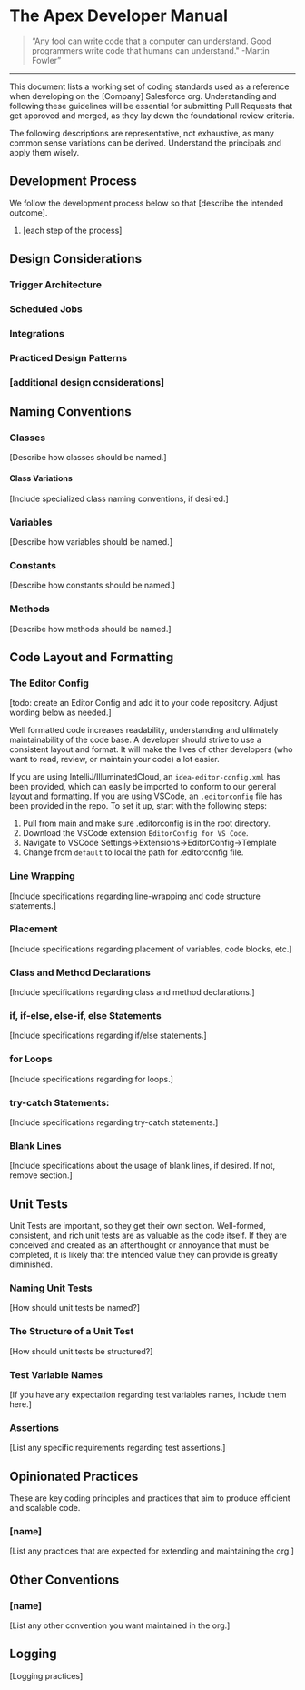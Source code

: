 # The Apex Developer Manual

> “Any fool can write code that a computer can understand. Good programmers write code that humans can understand."
> -Martin Fowler”

-----

This document lists a working set of coding standards used as a reference when developing on the [Company] Salesforce
org. Understanding and following these guidelines will be essential for submitting Pull Requests that get approved and
merged, as they lay down the foundational review criteria.

The following descriptions are representative, not exhaustive, as many common sense variations can be derived.
Understand the principals and apply them wisely.

## Development Process

We follow the development process below so that [describe the intended outcome].

1. [each step of the process]

## Design Considerations

### Trigger Architecture

### Scheduled Jobs

### Integrations

### Practiced Design Patterns

### [additional design considerations]

## Naming Conventions

### Classes

[Describe how classes should be named.]

#### Class Variations

[Include specialized class naming conventions, if desired.]

### Variables

[Describe how variables should be named.]

### Constants

[Describe how constants should be named.]

### Methods

[Describe how methods should be named.]

## Code Layout and Formatting

### The Editor Config

[todo: create an Editor Config and add it to your code repository. Adjust wording below as needed.]

Well formatted code increases readability, understanding and ultimately maintainability of the code base. A developer
should strive to use a consistent layout and format. It will make the lives of other developers (who want to read,
review, or maintain your code) a lot easier.

If you are using IntelliJ/IlluminatedCloud, an `idea-editor-config.xml` has been provided, which can easily be imported
to conform to our general layout and formatting. If you are using VSCode, an `.editorconfig` file has been provided in
the repo. To set it up, start with the following steps:

1. Pull from main and make sure .editorconfig is in the root directory.
2. Download the VSCode extension `EditorConfig for VS Code`.
3. Navigate to VSCode Settings->Extensions->EditorConfig->Template
4. Change from `default` to local the path for .editorconfig file.

### Line Wrapping

[Include specifications regarding line-wrapping and code structure statements.]

### Placement

[Include specifications regarding placement of variables, code blocks, etc.]

### Class and Method Declarations

[Include specifications regarding class and method declarations.]

### if, if-else, else-if, else Statements

[Include specifications regarding if/else statements.]

### for Loops

[Include specifications regarding for loops.]

### try-catch Statements:

[Include specifications regarding try-catch statements.]

### Blank Lines

[Include specifications about the usage of blank lines, if desired. If not, remove section.]

## Unit Tests

Unit Tests are important, so they get their own section. Well-formed, consistent, and rich unit tests are as valuable as
the code itself. If they are conceived and created as an afterthought or annoyance that must be completed, it is likely
that the intended value they can provide is greatly diminished.

### Naming Unit Tests

[How should unit tests be named?]

### The Structure of a Unit Test

[How should unit tests be structured?]

### Test Variable Names

[If you have any expectation regarding test variables names, include them here.]

### Assertions

[List any specific requirements regarding test assertions.]

## Opinionated Practices

These are key coding principles and practices that aim to produce efficient and scalable code.

### [name]

[List any practices that are expected for extending and maintaining the org.]

## Other Conventions

### [name]

[List any other convention you want maintained in the org.]

Logging
-------  

[Logging practices]
